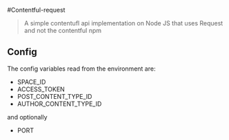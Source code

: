 #Contentful-request
> A simple contentufl api implementation on Node JS that uses Request and not the contentful npm



## Config

The config variables read from the environment are:

* SPACE_ID
* ACCESS_TOKEN
* POST_CONTENT_TYPE_ID
* AUTHOR_CONTENT_TYPE_ID

and optionally

* PORT
